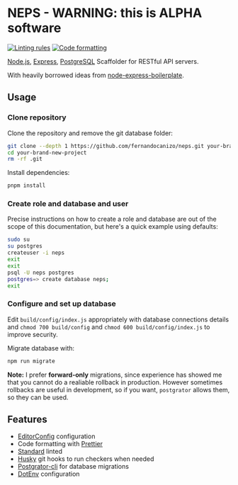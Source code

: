 # NEPS - WARNING: this is ALPHA software

[![Linting rules](https://img.shields.io/badge/standard-rules-brightgreen)](https://standardjs.com)
[![Code formatting](https://img.shields.io/badge/prettier-formatted-ff69b4)](https://github.com/prettier/prettier)

[Node.js](https://nodejs.org/), [Express](https://expressjs.com/), [PostgreSQL](https://www.postgresql.org/) Scaffolder for RESTful API servers.

With heavily borrowed ideas from [node-express-boilerplate](https://github.com/hagopj13/node-express-boilerplate).

## Usage

### Clone repository

Clone the repository and remove the git database folder:

```bash
git clone --depth 1 https://github.com/fernandocanizo/neps.git your-brand-new-project
cd your-brand-new-project
rm -rf .git
```

Install dependencies:

```bash
pnpm install
```

### Create role and database and user

Precise instructions on how to create a role and database are out of the scope
of this documentation, but here's a quick example using defaults:

```bash
sudo su
su postgres
createuser -i neps
exit
exit
psql -U neps postgres
postgres=> create database neps;
exit
```

### Configure and set up database

Edit `build/config/index.js` appropriately with database connections details
and `chmod 700 build/config` and `chmod 600 build/config/index.js` to improve
security.

Migrate database with:

```bash
npm run migrate
```

**Note:** I prefer **forward-only** migrations, since experience has showed me
that you cannot do a realiable rollback in production. However sometimes
rollbacks are useful in development, so if you want, `postgrator` allows them,
so they can be used.

## Features

- [EditorConfig](http://editorconfig.org/) configuration
- Code formatting with [Prettier](https://github.com/prettier/prettier)
- [Standard](https://standardjs.com/) linted
- [Husky](https://github.com/typicode/husky) git hooks to run checkers when
  needed
- [Postgrator-cli](https://github.com/MattiLehtinen/postgrator-cli) for
  database migrations
- [DotEnv](https://github.com/motdotla/dotenv) configuration
